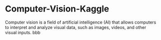 # Computer-Vision-Kaggle
Computer vision is a field of artificial intelligence (AI) that allows computers to interpret and analyze visual data, such as images, videos, and other visual inputs. 
bbb
